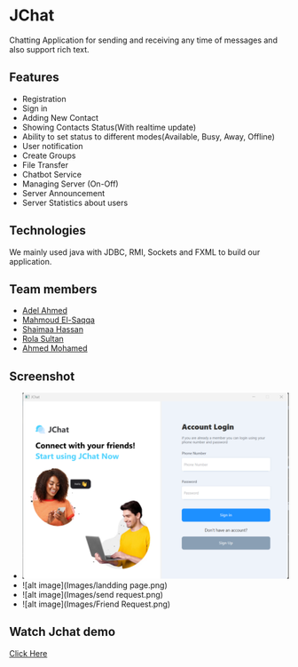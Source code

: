 # JChat

Chatting Application for sending and receiving any time of messages and also support rich text.

## Features
- Registration
- Sign in
- Adding New Contact 
- Showing Contacts Status(With realtime update)
- Ability to set status to different modes(Available, Busy, Away, Offline)
- User notification
- Create Groups
- File Transfer
- Chatbot Service
- Managing Server (On-Off)
- Server Announcement
- Server Statistics about users


## Technologies
We mainly used java with JDBC, RMI, Sockets and FXML to build our application.

## Team members
- [Adel Ahmed](https://github.com/aadelaahmed)
- [Mahmoud El-Saqqa](https://github.com/Mahmoud-Elsaqqa)
- [Shaimaa Hassan](https://github.com/ShaimaaHassan3)
- [Rola Sultan](https://github.com/Rola11)
- [Ahmed Mohamed](https://github.com/a7med-m7md)


## Screenshot
- ![alt image](Images/Signin.png)
- ![alt image](Images/landding page.png)
- ![alt image](Images/send request.png)
- ![alt image](Images/Friend Request.png)


## Watch Jchat demo
[Click Here](https://www.youtube.com/watch?v=m5JMtVjzEJg)

